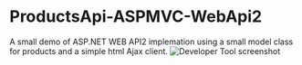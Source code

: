 # ProductsApi-ASPMVC-WebApi2
A small demo of ASP.NET WEB API2 implemation using a small model class for products and a simple html Ajax client.
![](https://github.com/abel-masila/ProductsApi-ASPMVC-WebApi2/edit/master/Img/demo.jpg "Developer Tool screenshot")

